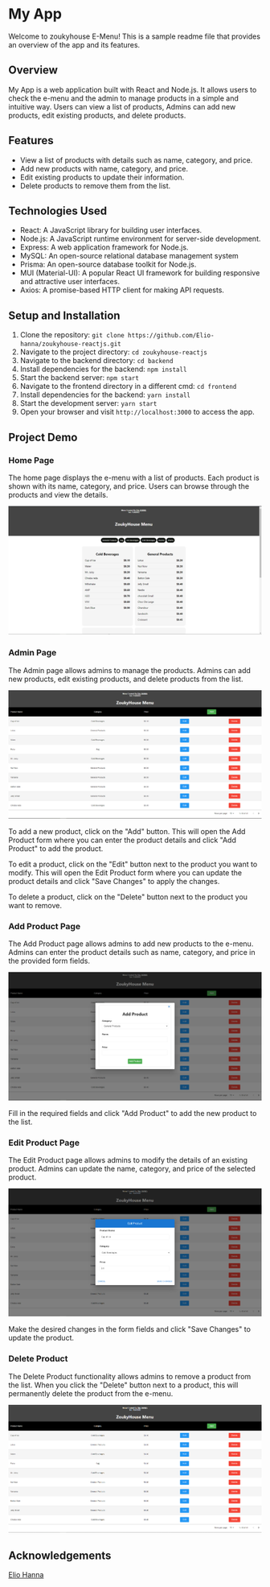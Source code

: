 # My App

Welcome to zoukyhouse E-Menu! This is a sample readme file that provides an overview of the app and its features.

## Overview

My App is a web application built with React and Node.js. It allows users to check the e-menu and the admin to manage products in a simple and intuitive way. Users can view a list of products, Admins can add new products, edit existing products, and delete products.

## Features

- View a list of products with details such as name, category, and price.
- Add new products with name, category, and price.
- Edit existing products to update their information.
- Delete products to remove them from the list.

## Technologies Used

- React: A JavaScript library for building user interfaces.
- Node.js: A JavaScript runtime environment for server-side development.
- Express: A web application framework for Node.js.
- MySQL: An open-source relational database management system
- Prisma: An open-source database toolkit for Node.js.
- MUI (Material-UI): A popular React UI framework for building responsive and attractive user interfaces.
- Axios: A promise-based HTTP client for making API requests.

## Setup and Installation

1. Clone the repository: `git clone https://github.com/Elio-hanna/zoukyhouse-reactjs.git`
2. Navigate to the project directory: `cd zoukyhouse-reactjs`
5. Navigate to the backend directory: `cd backend`
6. Install dependencies for the backend: `npm install`
7. Start the backend server: `npm start`
8. Navigate to the frontend directory in a different cmd: `cd frontend`
9. Install dependencies for the backend: `yarn install`
10. Start the development server: `yarn start`
11. Open your browser and visit `http://localhost:3000` to access the app.

## Project Demo

### Home Page

The home page displays the e-menu with a list of products. Each product is shown with its name, category, and price. Users can browse through the products and view the details.

![Home Page Screenshot](https://github.com/Elio-hanna/zoukyhouse-reactjs/blob/main/docs/Home.PNG)


### Admin Page

The Admin page allows admins to manage the products. Admins can add new products, edit existing products, and delete products from the list.

![Admin Page Screenshot](./docs/Admin.PNG)

To add a new product, click on the "Add" button. This will open the Add Product form where you can enter the product details and click "Add Product" to add the product.

To edit a product, click on the "Edit" button next to the product you want to modify. This will open the Edit Product form where you can update the product details and click "Save Changes" to apply the changes.

To delete a product, click on the "Delete" button next to the product you want to remove.

### Add Product Page

The Add Product page allows admins to add new products to the e-menu. Admins can enter the product details such as name, category, and price in the provided form fields.

![Add Product Page Screenshot](docs/Add.png)

Fill in the required fields and click "Add Product" to add the new product to the list.

### Edit Product Page

The Edit Product page allows admins to modify the details of an existing product. Admins can update the name, category, and price of the selected product.

![Edit Product Page Screenshot](docs/Edit.png)

Make the desired changes in the form fields and click "Save Changes" to update the product.

### Delete Product

The Delete Product functionality allows admins to remove a product from the list. When you click the "Delete" button next to a product, this will permanently delete the product from the e-menu.

![Delete Product Screenshot](docs/Delete.png)



## Acknowledgements

[Elio Hanna](https://github.com/Elio-hanna)
